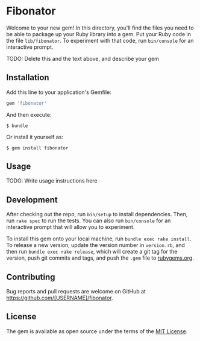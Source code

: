 # Fibonator

Welcome to your new gem! In this directory, you'll find the files you need to be able to package up your Ruby library into a gem. Put your Ruby code in the file `lib/fibonator`. To experiment with that code, run `bin/console` for an interactive prompt.

TODO: Delete this and the text above, and describe your gem

## Installation

Add this line to your application's Gemfile:

```ruby
gem 'fibonator'
```

And then execute:

    $ bundle

Or install it yourself as:

    $ gem install fibonator

## Usage

TODO: Write usage instructions here

## Development

After checking out the repo, run `bin/setup` to install dependencies. Then, run `rake spec` to run the tests. You can also run `bin/console` for an interactive prompt that will allow you to experiment.

To install this gem onto your local machine, run `bundle exec rake install`. To release a new version, update the version number in `version.rb`, and then run `bundle exec rake release`, which will create a git tag for the version, push git commits and tags, and push the `.gem` file to [rubygems.org](https://rubygems.org).

## Contributing

Bug reports and pull requests are welcome on GitHub at https://github.com/[USERNAME]/fibonator.

## License

The gem is available as open source under the terms of the [MIT License](https://opensource.org/licenses/MIT).
